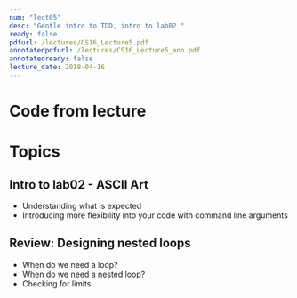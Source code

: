 ```yaml
---
num: "lect05"
desc: "Gentle intro to TDD, intro to lab02 "
ready: false
pdfurl: /lectures/CS16_Lecture5.pdf
annotatedpdfurl: /lectures/CS16_Lecture5_ann.pdf
annotatedready: false
lecture_date: 2018-04-16
---
```


# Code from lecture


# Topics

## Intro to lab02 - ASCII Art
* Understanding what is expected
* Introducing more flexibility into your code with command line arguments

## Review: Designing nested loops
* When do we need a loop?
* When do we need a nested loop?
* Checking for limits
